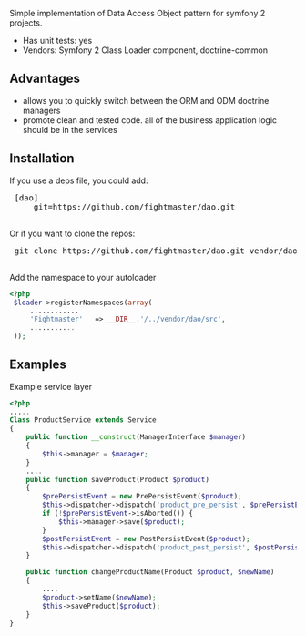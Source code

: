 Simple implementation of Data Access Object pattern for symfony 2 projects.

 * Has unit tests: yes
 * Vendors: Symfony 2 Class Loader component, doctrine-common


Advantages
-----------------

 * allows you to quickly switch between the ORM and ODM doctrine managers
 * promote clean and tested code. all of the business application logic should be in the services




Installation
-----------------

If you use a deps file, you could add:

 <pre>
 [dao]
     git=https://github.com/fightmaster/dao.git
 </pre>

Or if you want to clone the repos:

 <pre>
 git clone https://github.com/fightmaster/dao.git vendor/dao
 </pre>

Add the namespace to your autoloader

```php
<?php
 $loader->registerNamespaces(array(
     ............
     'Fightmaster'   => __DIR__.'/../vendor/dao/src',
     ...........
 ));

```

Examples
-----------------

Example service layer

```php
<?php
.....
Class ProductService extends Service
{
    public function __construct(ManagerInterface $manager)
    {
        $this->manager = $manager;
    }
    ....
    public function saveProduct(Product $product)
    {
        $prePersistEvent = new PrePersistEvent($product);
        $this->dispatcher->dispatch('product_pre_persist', $prePersistEvent);
        if (!$prePersistEvent->isAborted()) {
            $this->manager->save($product);
        }
        $postPersistEvent = new PostPersistEvent($product);
        $this->dispatcher->dispatch('product_post_persist', $postPersistEvent);
    }

    public function changeProductName(Product $product, $newName)
    {
        ....
        $product->setName($newName);
        $this->saveProduct($product);
    }
}

```
